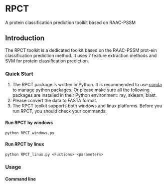# RPCT
A protein classification prediction toolkit based on RAAC-PSSM
## Introduction
The RPCT toolkit is a dedicated toolkit based on the RAAC-PSSM prot-ein classification prediction method. It uses 7 feature extraction methods and SVM for protein classification prediction.
### Quick Start
1. The RPCT package is written in Python. It is recommended to use [conda](https://www.anaconda.com/download/) to manage python packages. Or please make sure all the following packages are installed in their Python environment: ray, sklearn, blast.
2. Please convert the data to FASTA format.
3. The RPCT toolkit supports both windows and linux platforms. Before you run RPCT, you should check your commands.
#### Run RPCT by windows
```
python RPCT_windows.py
```
#### Run RPCT by linux
```
python RPCT_linux.py <Fuctions> <parameters>
```
### Usage
#### Command line
